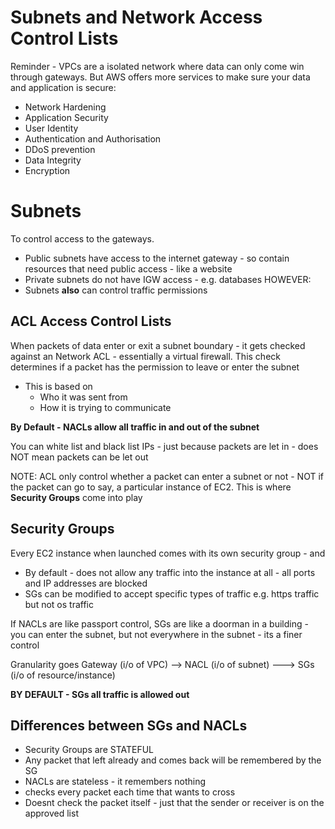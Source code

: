 # Subnets and Network Access Control Lists

Reminder - VPCs are a isolated network where data can only come win through gateways. But AWS offers more services to make sure your data and application is secure:
* Network Hardening
* Application Security
* User Identity
* Authentication and Authorisation
* DDoS prevention
* Data Integrity
* Encryption

# Subnets
To control access to the gateways. 
* Public subnets have access to the internet gateway - so contain resources that need public access - like a website
* Private subnets do not have IGW access - e.g. databases
HOWEVER:
* Subnets **also** can control traffic permissions

## ACL Access Control Lists
When packets of data enter or exit a subnet boundary - it gets checked against an Network ACL - essentially a virtual firewall. This check determines if a packet has the permission to leave or enter the subnet 
* This is based on
  * Who it was sent from
  * How it is trying to communicate
 

 **By Default - NACLs allow all traffic in and out of the subnet**

You can white list and black list IPs - just because packets are let in - does NOT mean packets can be let out 

NOTE: ACL only control whether a packet can enter a subnet or not - NOT if the packet can go to say, a particular instance of EC2. This is where **Security Groups** come into play 

## Security Groups
Every EC2 instance when launched comes with its own security group - and
* By default - does not allow any traffic into the instance at all - all ports and IP addresses are blocked
* SGs can be modified to accept specific types of traffic e.g. https traffic but not os traffic

If NACLs are like passport control, SGs are like a doorman in a building - you can enter the subnet, but not everywhere in the subnet - its a finer control

Granularity goes Gateway (i/o of VPC) --> NACL (i/o of subnet) ---> SGs (i/o of resource/instance)

**BY DEFAULT - SGs all traffic is allowed out**

## Differences between SGs and NACLs
* Security Groups are STATEFUL
 * Any packet that left already and comes back will be remembered by the SG 
* NACLs are stateless - it remembers nothing
 * checks every packet each time that wants to cross 
 * Doesnt check the packet itself - just that the sender or receiver is on the approved list 
